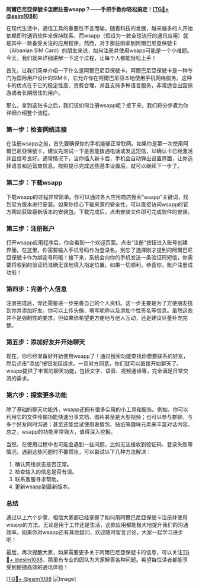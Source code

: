 **阿爾巴尼亞保號卡怎麽註冊wsapp？——手把手教你轻松搞定！[[TG💪+ @esim1088](https://t.me/s/esim1088)]**

在现代生活中，通信工具的重要性不言而喻。随着科技的发展，越来越多的人开始依赖即时通讯软件来保持联系，而wsapp（假设为一款全球流行的通讯应用）就是其中一款备受关注的应用程序。然而，对于那些刚拿到阿爾巴尼亞保號卡（Albanian SIM Card）的朋友来说，如何注册并使用wsapp可能是一个小难题。今天，我们就来详细讲解一下这个过程，让每个人都能轻松上手！

首先，让我们简单介绍一下什么是阿爾巴尼亞保號卡。阿爾巴尼亞保號卡是一种专门为国际用户设计的SIM卡，它允许你在阿爾巴尼亞本地使用手机网络服务。这种卡的优点在于它的稳定性高、资费合理，并且支持多种语言服务，非常适合出国旅游或者长期居住的用户。

那么，拿到这张卡之后，我们该如何注册wsapp呢？接下来，我们将分步骤为你详细介绍整个流程。

### **第一步：检查网络连接**
在注册wsapp之前，首先要确保你的手机能够正常联网。如果你是第一次使用阿爾巴尼亞保號卡，建议先测试一下是否能拨通电话或发送短信，以确认卡已经激活并且信号良好。通常情况下，当你插入新卡后，手机会自动弹出设置界面，让你选择语言和运营商信息。按照提示完成这些基本设置后，就可以继续下一步了。

### **第二步：下载wsapp**
下载wsapp的过程非常简单。你可以通过各大应用商店搜索“wsapp”关键词，找到官方版本进行安装。如果你担心下载来源的安全性，可以直接访问wsapp的官方网站获取最新版本的安装包。下载完成后，点击安装文件即可完成软件的安装。

### **第三步：注册账户**
打开wsapp应用程序后，你会看到一个欢迎页面。点击“注册”按钮进入账号创建界面。在这里，你需要输入手机号码作为登录名。别忘了选择刚才提到的阿爾巴尼亞保號卡作为绑定号码哦！接下来，系统会向你的手机发送一条验证码短信，你需要将收到的验证码准确无误地填入指定位置。如果一切顺利，恭喜你，账户注册成功啦！

### **第四步：完善个人信息**
注册完成后，你还需要进一步完善自己的个人资料。这一步主要是为了方便朋友找到你并添加好友。你可以上传头像、填写昵称以及添加个性签名等信息。虽然这些并不是强制性的要求，但如果你希望更方便地与他人互动，还是建议尽量补充完整。

### **第五步：添加好友并开始聊天**
现在，你已经准备好开始使用wsapp了！通过搜索功能查找你想要联系的好友，然后点击“添加”按钮发起请求。一旦对方同意，你们就可以直接开始聊天了。wsapp提供了丰富的聊天功能，包括文字、语音、视频通话等，完全满足日常交流的需求。

### **第六步：探索更多功能**
除了基础的聊天功能外，wsapp还拥有很多实用的小工具和服务。例如，你可以利用它的文件传输功能快速分享文档、图片甚至是大型视频；也可以参与群聊，与多个好友同时沟通；甚至还能尝试使用表情包、贴纸等趣味元素来丰富对话内容。总之，wsapp的功能非常强大，值得深入挖掘。

当然，在使用过程中也可能会遇到一些问题，比如无法接收到验证码、登录失败等情况。遇到这些问题时不要慌张，可以尝试以下几种方法解决：

1. 确认网络状态是否正常。
2. 检查输入的信息是否有误。
3. 联系客服寻求帮助。
4. 更新wsapp到最新版本。

### **总结**
通过以上六个步骤，相信大家都已经掌握了如何用阿爾巴尼亞保號卡注册并使用wsapp的方法。无论是用于工作还是生活，这款应用都能极大地提升我们的沟通效率。如果你对wsapp还有其他疑问，欢迎随时留言讨论，大家一起学习进步吧！

最后，再次提醒大家，如果需要更多关于阿爾巴尼亞保號卡的信息，可以关注[TG💪+ @esim1088](https://t.me/s/esim1088)，那里有专业的团队为大家解答各种问题。希望每位读者都能享受到便捷高效的通讯体验！

[[TG💪+ @esim1088](https://t.me/s/esim1088) ![Image](https://i.postimg.cc/4NQfJmqS/Snipaste-2025-05-13-00-14-12.png)]
